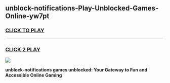 
## unblock-notifications-Play-Unblocked-Games-Online-yw7pt
<h3>
<a href="https://premium76.site?title=unblock-notifications&ref=25A">CLICK TO PLAY</a></h3>
<hr>

<h3>
<a href="https://premium76.site?title=unblock-notifications&ref=25A">CLICK 2 PLAY</a>
  
</h3>

<a href="https://premium76.site?title=unblock-notifications&ref=25A"><img src="https://clearcache.store/games.png"></a>


**unblock-notifications games unblocked: Your Gateway to Fun and Accessible Online Gaming**
